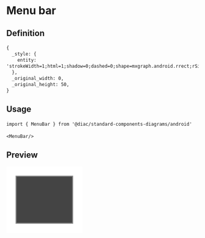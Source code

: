 # Menu bar

## Definition

```
{
  _style: { 
    entity: 'strokeWidth=1;html=1;shadow=0;dashed=0;shape=mxgraph.android.rrect;rSize=0;strokeColor=#888888;fillColor=#444444;',
  },
  _original_width: 0,
  _original_height: 50,
}
```

## Usage

```
import { MenuBar } from '@diac/standard-components-diagrams/android'

<MenuBar/>
```

## Preview

<img src="./menu-bar.png" width="200"/>
